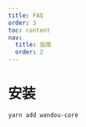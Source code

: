 ```yaml
---
title: FAQ
order: 3
toc: content
nav:
  title: 指南
  order: 2
---
```


# 安装

```
yarn add wandou-core
```
